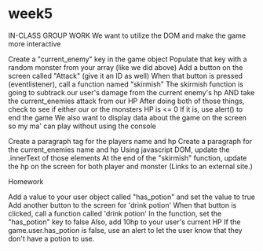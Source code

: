 # week5

IN-CLASS GROUP WORK
We want to utilize the DOM and make the game more interactive

Create a "current_enemy" key in the game object
Populate that key with a random monster from your array (like we did above)
Add a button on the screen called "Attack" (give it an ID as well)
When that button is pressed (eventlistener), call a function named "skirmish"
The skirmish function is going to subtrack our user's damage from the current enemy's hp
AND take the current_enemies attack from our HP
After doing both of those things, check to see if either our or the monsters HP is <= 0
If it is, use alert() to end the game
We also want to display data about the game on the screen so my ma' can play without using the console

Create a paragraph tag for the players name and hp
Create a paragraph for the current_enemies name and hp
Using javascript DOM, update the .innerText of those elements
At the end of the "skirmish" function, update the hp on the screen for both player and monster
 (Links to an external site.)

Homework

Add a value to your user object called "has_potion" and set the value to true
Add another button to the screen for 'drink potion'
When that button is clicked, call a function called 'drink potion'
In the function, set the "has_potion" key to false
Also, add 10hp to your user's current HP
If the game.user.has_potion is false, use an alert to let the user know that they don't have a potion to use.
